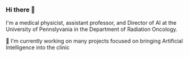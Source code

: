 ### Hi there 👋
I'm a medical physicist, assistant professor, and Director of AI at the University of Pennslyvania in the Department of Radiation Oncology.

🔭 I'm currently working on many projects focused on bringing Artificial Intelligence into the clinic

<!--
[![GitHub Streak](https://streak-stats.demolab.com?user=rafemcbeth&theme=dark&hide_border=true&exclude_days=Sun%2CSat)](https://git.io/streak-stats)


**RafeMcBeth/RafeMcBeth** is a ✨ _special_ ✨ repository because its `README.md` (this file) appears on your GitHub profile.

Here are some ideas to get you started:

- 🔭 I'm currently working on ...
- 🌱 I'm currently learning ...
- 👯 I'm looking to collaborate on ...
- 🤔 I'm looking for help with ...
- 💬 Ask me about ...
- 📫 How to reach me: ...
- 😄 Pronouns: ...
- ⚡ Fun fact: ...
-->
